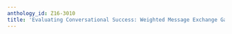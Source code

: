```yaml
---
anthology_id: Z16-3010
title: 'Evaluating Conversational Success: Weighted Message Exchange Games'
---
```

